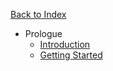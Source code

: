 <a href="/docs" class="text-sm text-grey-dark no-underline border rounded py-1 px-4 w-full block text-center hover:bg-grey-lightest font-semibold">Back to Index</a>

- Prologue
    - [Introduction](/module-development/introduction)
    - [Getting Started](/module-development/getting-started)
